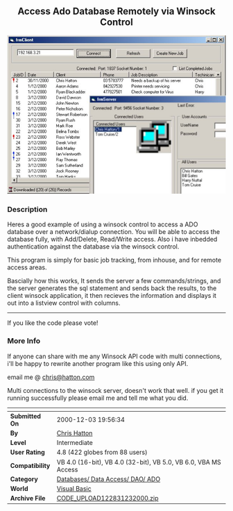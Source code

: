 ﻿<div align="center">

## Access Ado Database Remotely via Winsock Control

<img src="PIC200012321707724.jpg">
</div>

### Description

Heres a good example of using a winsock control to access a ADO database over a network/dialup connection. You will be able to access the database fully, with Add/Delete, Read/Write access. Also i have inbedded authentication against the database via the winsock control.

This program is simply for basic job tracking, from inhouse, and for remote access areas.

Bascially how this works, It sends the server a few commands/strings, and the server generates the sql statement and sends back the results, to the client winsock application, it then recieves the information and displays it out into a listview control with columns.

----

If you like the code please vote!
 
### More Info
 
If anyone can share with me any Winsock API code with multi connections, i'll be happy to rewrite another program like this using only API.

email me @ chris@hatton.com

Multi connections to the winsock server, doesn't work that well. if you get it running successfully please email me and tell me what you did.


<span>             |<span>
---                |---
**Submitted On**   |2000-12-03 19:56:34
**By**             |[Chris Hatton](https://github.com/Planet-Source-Code/PSCIndex/blob/master/ByAuthor/chris-hatton.md)
**Level**          |Intermediate
**User Rating**    |4.8 (422 globes from 88 users)
**Compatibility**  |VB 4\.0 \(16\-bit\), VB 4\.0 \(32\-bit\), VB 5\.0, VB 6\.0, VBA MS Access
**Category**       |[Databases/ Data Access/ DAO/ ADO](https://github.com/Planet-Source-Code/PSCIndex/blob/master/ByCategory/databases-data-access-dao-ado__1-6.md)
**World**          |[Visual Basic](https://github.com/Planet-Source-Code/PSCIndex/blob/master/ByWorld/visual-basic.md)
**Archive File**   |[CODE\_UPLOAD122831232000\.zip](https://github.com/Planet-Source-Code/chris-hatton-access-ado-database-remotely-via-winsock-control__1-13281/archive/master.zip)








